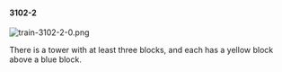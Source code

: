 #### 3102-2
![train-3102-2-0.png](https://github.com/lil-lab/nlvr/raw/master/nlvr/train/images/62/train-3102-2-0.png "train-3102-2-0.png")

There is a tower with at least three blocks, and each has a yellow block above a blue block.